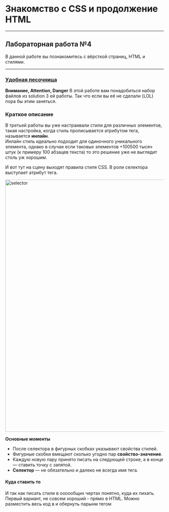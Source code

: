 # Знакомство с CSS и продолжение HTML
___________________________________________________
## Лабораторная работа №4
В данной работе вы познакомитесь с вёрсткой страниц, HTML и стилями.
___________________________________________________
### [Удобная песочница](https://developer.mozilla.org/ru/play)

**Внимание, Attention, Danger**
В этой работе вам понадобиться набор файлов из solution 3 ей работы. Так что если вы её не сделали (LOL) пора бы этим заняться.

### Краткое описание
В третьей работы вы уже настраивали стили для различных элементов, такая настройка, когда стиль прописывается атрибутом тега, называется **инлайн**.  
Инлайн стиль идеально подходит для одиночного уникального элемента, однако в случае если таковых элементов +100500 тысяч штук (к примеру 100 абзацев текста) то это решение уже не выглядит столь уж хорошим.

И вот тут на сцену выходят правила стиля CSS. В роли селектора выступает атрибут тега.

<img src="imgs/selector.png" alt="selector" width="800"/>

**Основные моменты**
- После селектора в фигурных скобках указывают свойства стилей.
- Фигурные скобки вмещают сколько угодно пар **свойство-значение**.
- Каждую новую пару принято писать на следующей строке, а в конце — ставить точку с запятой.
- **Селектор** — не обязательно и далеко не всегда имя тега.

#### Куда ставить то
И так как писать стили в оооообщих чертах понятно, куда их пихать.
Первый вариант, не совсем хороший - прямо в HTML. Можно разместить весь код в <head> и обернуть парынм тегом <style>.
Второй вариант (светлая сторона силы) - перенести всё в файл CSS.
**Мы опробуем оба варианта**
___________________________________________________
#### 1. ЭЭЭЭксперименты
1. Добавьте парные теги `<style>` в `head` **html** файла после всех остальных ссылок и разместите там правила стиля для заголовка `h1`, а из самого заголовка всё удалите.
2. Проделайте ту же операцию с заголовками второго уровня.
3. Отлично, правда html потихоньку превращается в чудовище Франкенштейна. Давайте создадим отдельный файл **style.css** и перенесём туда всё из тега **<style>**. Сам тег и его содержимое можно удалить из html.
4. А теперь давайте подключим стили! Добавьте ссылку на файл со стилями в head вашего html

```html
<head>
  <!-- здесь что-то про кодировку, заголовок, фавиконку -->
  <link rel="stylesheet" href="style.css">
</head> 
```

5. Добавьте свойство для `body` сделайте минимальную ширину равной 850 пикселей
6. Доведём дело до конца на нашем пути разделения ответственности. Создайте правило для тега img и перенесите туда свойство тега img c шириной в 210 пикселей.
7. Немного самостоятельности вам в карму. Добавьте нужные нам шрифты: заголовки первого уровня - `William, serif`, заголовки второго уровня и абзацы - `Inter, sans-serif`
Если всё выглядит также как было, то вы молодец, теперь все стили находятся в отдельном файле.

#### 2. Блоки
Зачастую веб страница и разделяется на блоки (как во внешнем виде, так и в технической реализации).
Как пример ваша стена ВКонтате, Facebook, Ozon и т.д. В подавляющем большинстве на всех страницах можно увидеть отдельные **div** блоки в которые упакована определённая информация
можно увидеть отдельные блоки. Про [div](https://developer.mozilla.org/ru/docs/Web/HTML/Element/div)  
![alt](imgs/blocks_example.jpg)
Все страницы складываются из блоков, что также позволяет управлять стилями внутри блоков более гибко.

1. И так у нас есть задача, давайте создадим квадратную форму и цветную обложку для нашего альбома. Поместитм в неё все написанные элементы и разберёмся со стилями
Скопируйте всё, что написано между тегами `<body></body>`, а затем удалите. Создайте парный тег `<div></div>` и вложите в него всё скопированное.
2. В файле **style.css** задайте элементу `<div>` фоновый цвет. В качестве значения неплохо подойдёт `deepskyblue`.
3. Задайте ширину и высоту div блока равные 500pх, обратите внимание на изменения. До изменения ширины и высоты она определялась размерами родительского блока, т.е. блока в который был вложен **div**

#### 3. Отступы
Как видите у текста появились, какие-то пустоты и произвольные отступы. Эй откуда это? Мы так не договаривались.  
На самом деле браузер сам назначил элементы отступов, это поведение по умолчанию. Однако отступы можно настроить чем мы и займёмся [про отступы](https://developer.mozilla.org/en-US/docs/Web/CSS/margin)

<img src="imgs/margin_example.png" alt="margin" width="800"/>

1. Сократите до минимума расстояние между заголовками `<h1>` и `<h2>`, и между параграфами. 
Обнулите нижний отступ для селектора `h1` и верхний для селектора `h2`. Для селектора `p` обнулите и нижний, и верхний отступы.
2. Очистим пространство: описание плейлиста перенесём под обложку. Вынесите элементы `p` из `div` и поместите сразу за ним.
3. Разместите название и картинку альбома по центру для этого надо добавить одно свойство в `div` [тык](https://developer.mozilla.org/en-US/docs/Web/CSS/text-align)
Обратите внимание, что вы задали свойство для одного элемента, а применилось оно ко всем.
4. Разберёмся с верхним отступом элемента `h1`. Тут есть проблема, `margin-top` первого дочернего элемента будет отодвигать не элемент от верхней границы родителя, а самого родителя от вышестоящего элемента.
Вместо того чтобы делать отступ наружу, отступим от границы элемента `h1` внутрь. Для элемента `h1` обнулите `margin-top` и назначьте `padding-top` со значением `45px`.
5. Установите для `h2` нижний внешний отступ размером `35px`. Так гораздо более предсказуемое поведение чем загадочный отступ по умолчанию.

#### Сверим часы, если вы всё сделали верно то перед вами должна быть такая картинка  

![solution_example_1](imgs/solution_example_1.jpg)

Если это не так, поколдуйте над стилями или помучайте своего преподавателя.

#### 4. Продолжаем
Обложке не хватает подписи с годом и автором плейлиста. После кода изображения в HTML-файл добавьте элемент `<h3></h3>`. 
Добавьте год, допустим, 2023, и псевдоним автора, например, **Veresk V.**

1. Настройте стили для подписи, создайте правило стиля для `h3` и затем:
- установите шрифт `'Inter', sans-serif`
- размер шрифта: `16px`
- текст должен быть `uppercase`
- расстояние между строчками текста `18px`
- насыщенность (толщина) шрифта `normal`
- отступы `0`

2. Сделайте первый заголовок нормальным по толщине.
3. Отодвиньте подпись от изображения: добавьте селектору `img` свойство `margin-bottom` со значением `80px`.
4. Сделайте цвет текста элементов h1 h2 и h3 белым.
5. Давайте разместим нашу обложку по центру страницы, для этого нам понадобиться отступ `margin: 0 auto 20px;` добавьте это правило для `div`
6. Последний штрих, центровка подписи, добавьте `<p>` соответствующий `text-align`
7. Пофантазируйте, можете свободно поменять цвет фона или даже поставить [градиент](https://webgradients.com/), 
если хотите, измените шрифт или замените [картинку](https://unsplash.com/).

### Приятной работы